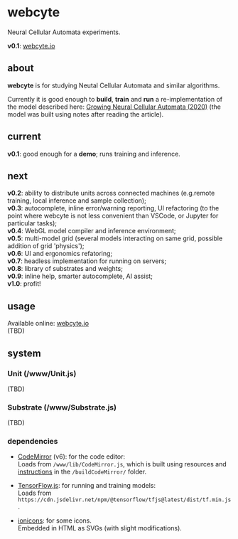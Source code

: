 # webcyte
Neural Cellular Automata experiments.

**v0.1**: [webcyte.io](https://webcyte.io)



## about

**webcyte** is for studying Neutal Cellular Automata and similar algorithms.  

Currently it is good enough to **build**, **train** and **run** a re-implementation of the model described here: [Growing Neural Cellular Automata (2020)](https://distill.pub/2020/growing-ca/) (the model was built using notes after reading the article).  



## current
**v0.1**: good enough for a **demo**; runs training and inference.  

## next
**v0.2**: ability to distribute units across connected machines (e.g.remote training, local inference and sample collection);  
**v0.3**: autocomplete, inline error/warning reporting, UI refactoring (to the point where webcyte is not less convenient than VSCode, or Jupyter for particular tasks);  
**v0.4**: WebGL model compiler and inference environment;  
**v0.5**: multi-model grid (several models interacting on same grid, possible addition of grid 'physics');  
**v0.6**: UI and ergonomics refatoring;  
**v0.7**: headless implementation for running on servers;  
**v0.8**: library of substrates and weights;  
**v0.9**: inline help, smarter autocomplete, AI assist;  
**v1.0**: profit! 

        

## usage
Available online: [webcyte.io](https://webcyte.io)  
(TBD)


## system

### Unit (/www/Unit.js)
(TBD)

### Substrate (/www/Substrate.js)
(TBD)

### dependencies
- [CodeMirror](https://codemirror.net/) (v6): for the code editor:  
    Loads from `/www/lib/CodeMirror.js`, which is built using resources and [instructions](/buildCodeMirror/README.md) in the `/buildCodeMirror/` folder.

- [TensorFlow.js](https://www.tensorflow.org/js): for running and training models:  
    Loads from `https://cdn.jsdelivr.net/npm/@tensorflow/tfjs@latest/dist/tf.min.js`.

- [ionicons](https://github.com/ionic-team/ionicons): for some icons.  
    Embedded in HTML as SVGs (with slight modifications).
